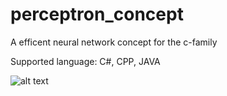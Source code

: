 # perceptron_concept
A efficent neural network concept for the c-family

Supported language: C#, CPP, JAVA





![alt text](https://user-images.githubusercontent.com/53048236/61723001-99813b00-ad6b-11e9-81ea-aaa683a98b4f.png)
